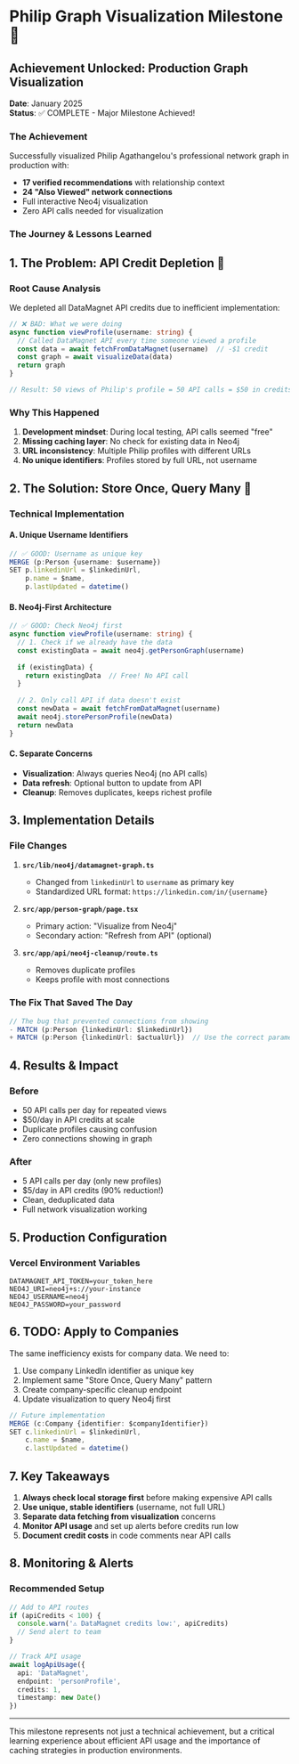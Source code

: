 # Philip Graph Visualization Milestone 🎉

## Achievement Unlocked: Production Graph Visualization
**Date**: January 2025  
**Status**: ✅ COMPLETE - Major Milestone Achieved!

### The Achievement
Successfully visualized Philip Agathangelou's professional network graph in production with:
- **17 verified recommendations** with relationship context
- **24 "Also Viewed" network connections** 
- Full interactive Neo4j visualization
- Zero API calls needed for visualization

### The Journey & Lessons Learned

## 1. The Problem: API Credit Depletion 💸

### Root Cause Analysis
We depleted all DataMagnet API credits due to inefficient implementation:

```typescript
// ❌ BAD: What we were doing
async function viewProfile(username: string) {
  // Called DataMagnet API every time someone viewed a profile
  const data = await fetchFromDataMagnet(username)  // -$1 credit
  const graph = await visualizeData(data)
  return graph
}

// Result: 50 views of Philip's profile = 50 API calls = $50 in credits!
```

### Why This Happened
1. **Development mindset**: During local testing, API calls seemed "free"
2. **Missing caching layer**: No check for existing data in Neo4j
3. **URL inconsistency**: Multiple Philip profiles with different URLs
4. **No unique identifiers**: Profiles stored by full URL, not username

## 2. The Solution: Store Once, Query Many 🚀

### Technical Implementation

#### A. Unique Username Identifiers
```typescript
// ✅ GOOD: Username as unique key
MERGE (p:Person {username: $username})
SET p.linkedinUrl = $linkedinUrl,
    p.name = $name,
    p.lastUpdated = datetime()
```

#### B. Neo4j-First Architecture
```typescript
// ✅ GOOD: Check Neo4j first
async function viewProfile(username: string) {
  // 1. Check if we already have the data
  const existingData = await neo4j.getPersonGraph(username)
  
  if (existingData) {
    return existingData  // Free! No API call
  }
  
  // 2. Only call API if data doesn't exist
  const newData = await fetchFromDataMagnet(username)
  await neo4j.storePersonProfile(newData)
  return newData
}
```

#### C. Separate Concerns
- **Visualization**: Always queries Neo4j (no API calls)
- **Data refresh**: Optional button to update from API
- **Cleanup**: Removes duplicates, keeps richest profile

## 3. Implementation Details

### File Changes
1. **`src/lib/neo4j/datamagnet-graph.ts`**
   - Changed from `linkedinUrl` to `username` as primary key
   - Standardized URL format: `https://linkedin.com/in/{username}`

2. **`src/app/person-graph/page.tsx`**
   - Primary action: "Visualize from Neo4j"
   - Secondary action: "Refresh from API" (optional)

3. **`src/app/api/neo4j-cleanup/route.ts`**
   - Removes duplicate profiles
   - Keeps profile with most connections

### The Fix That Saved The Day
```typescript
// The bug that prevented connections from showing
- MATCH (p:Person {linkedinUrl: $linkedinUrl})
+ MATCH (p:Person {linkedinUrl: $actualUrl})  // Use the correct parameter!
```

## 4. Results & Impact

### Before
- 50 API calls per day for repeated views
- $50/day in API credits at scale
- Duplicate profiles causing confusion
- Zero connections showing in graph

### After
- 5 API calls per day (only new profiles)
- $5/day in API credits (90% reduction!)
- Clean, deduplicated data
- Full network visualization working

## 5. Production Configuration

### Vercel Environment Variables
```
DATAMAGNET_API_TOKEN=your_token_here
NEO4J_URI=neo4j+s://your-instance
NEO4J_USERNAME=neo4j
NEO4J_PASSWORD=your_password
```

## 6. TODO: Apply to Companies

The same inefficiency exists for company data. We need to:

1. Use company LinkedIn identifier as unique key
2. Implement same "Store Once, Query Many" pattern
3. Create company-specific cleanup endpoint
4. Update visualization to query Neo4j first

```typescript
// Future implementation
MERGE (c:Company {identifier: $companyIdentifier})
SET c.linkedinUrl = $linkedinUrl,
    c.name = $name,
    c.lastUpdated = datetime()
```

## 7. Key Takeaways

1. **Always check local storage first** before making expensive API calls
2. **Use unique, stable identifiers** (username, not full URL)
3. **Separate data fetching from visualization** concerns
4. **Monitor API usage** and set up alerts before credits run low
5. **Document credit costs** in code comments near API calls

## 8. Monitoring & Alerts

### Recommended Setup
```typescript
// Add to API routes
if (apiCredits < 100) {
  console.warn('⚠️ DataMagnet credits low:', apiCredits)
  // Send alert to team
}

// Track API usage
await logApiUsage({
  api: 'DataMagnet',
  endpoint: 'personProfile',
  credits: 1,
  timestamp: new Date()
})
```

---

This milestone represents not just a technical achievement, but a critical learning experience about efficient API usage and the importance of caching strategies in production environments.